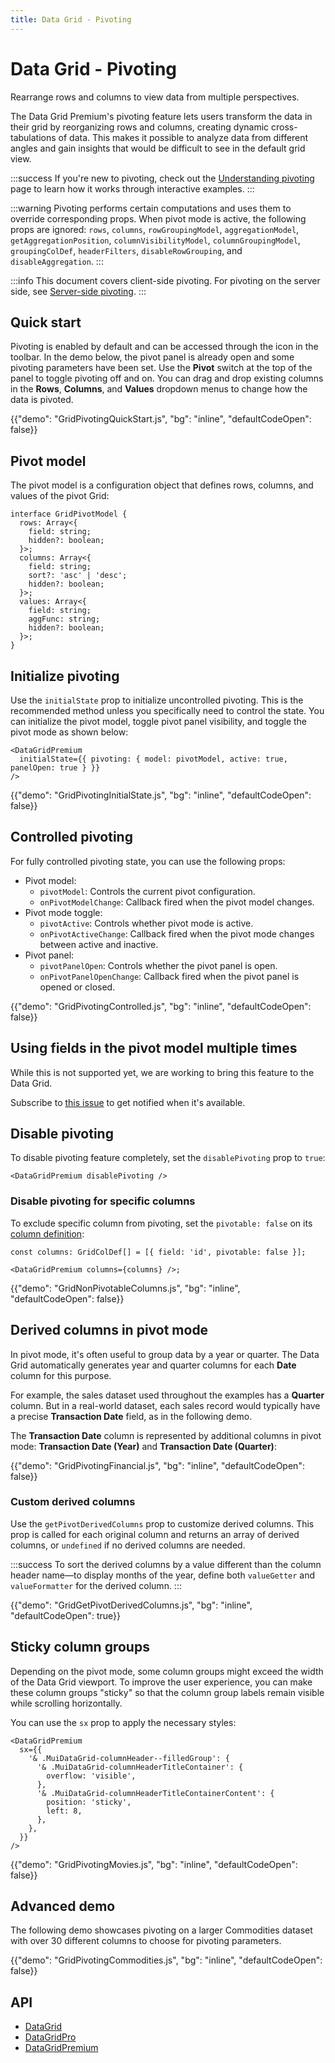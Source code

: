 ```yaml
---
title: Data Grid - Pivoting
---
```


# Data Grid - Pivoting [<span class="plan-premium"></span>](/x/introduction/licensing/#premium-plan 'Premium plan')

<p class="description">Rearrange rows and columns to view data from multiple perspectives.</p>

The Data Grid Premium's pivoting feature lets users transform the data in their grid by reorganizing rows and columns, creating dynamic cross-tabulations of data.
This makes it possible to analyze data from different angles and gain insights that would be difficult to see in the default grid view.

:::success
If you're new to pivoting, check out the [Understanding pivoting](/x/react-data-grid/pivoting-explained/) page to learn how it works through interactive examples.
:::

:::warning
Pivoting performs certain computations and uses them to override corresponding props.
When pivot mode is active, the following props are ignored: `rows`, `columns`, `rowGroupingModel`, `aggregationModel`, `getAggregationPosition`, `columnVisibilityModel`, `columnGroupingModel`, `groupingColDef`, `headerFilters`, `disableRowGrouping`, and `disableAggregation`.
:::

:::info
This document covers client-side pivoting.
For pivoting on the server side, see [Server-side pivoting](/x/react-data-grid/server-side-data/pivoting/).
:::

## Quick start

Pivoting is enabled by default and can be accessed through the icon in the toolbar.
In the demo below, the pivot panel is already open and some pivoting parameters have been set.
Use the **Pivot** switch at the top of the panel to toggle pivoting off and on.
You can drag and drop existing columns in the **Rows**, **Columns**, and **Values** dropdown menus to change how the data is pivoted.

{{"demo": "GridPivotingQuickStart.js", "bg": "inline", "defaultCodeOpen": false}}

## Pivot model

The pivot model is a configuration object that defines rows, columns, and values of the pivot Grid:

```tsx
interface GridPivotModel {
  rows: Array<{
    field: string;
    hidden?: boolean;
  }>;
  columns: Array<{
    field: string;
    sort?: 'asc' | 'desc';
    hidden?: boolean;
  }>;
  values: Array<{
    field: string;
    aggFunc: string;
    hidden?: boolean;
  }>;
}
```

## Initialize pivoting

Use the `initialState` prop to initialize uncontrolled pivoting.
This is the recommended method unless you specifically need to control the state.
You can initialize the pivot model, toggle pivot panel visibility, and toggle the pivot mode as shown below:

```tsx
<DataGridPremium
  initialState={{ pivoting: { model: pivotModel, active: true, panelOpen: true } }}
/>
```

{{"demo": "GridPivotingInitialState.js", "bg": "inline", "defaultCodeOpen": false}}

## Controlled pivoting

For fully controlled pivoting state, you can use the following props:

- Pivot model:
  - `pivotModel`: Controls the current pivot configuration.
  - `onPivotModelChange`: Callback fired when the pivot model changes.
- Pivot mode toggle:
  - `pivotActive`: Controls whether pivot mode is active.
  - `onPivotActiveChange`: Callback fired when the pivot mode changes between active and inactive.
- Pivot panel:
  - `pivotPanelOpen`: Controls whether the pivot panel is open.
  - `onPivotPanelOpenChange`: Callback fired when the pivot panel is opened or closed.

{{"demo": "GridPivotingControlled.js", "bg": "inline", "defaultCodeOpen": false}}

## Using fields in the pivot model multiple times

While this is not supported yet, we are working to bring this feature to the Data Grid.

Subscribe to [this issue](https://github.com/mui/mui-x/issues/17302) to get notified when it's available.

## Disable pivoting

To disable pivoting feature completely, set the `disablePivoting` prop to `true`:

```tsx
<DataGridPremium disablePivoting />
```

### Disable pivoting for specific columns

To exclude specific column from pivoting, set the `pivotable: false` on its [column definition](/x/api/data-grid/grid-col-def/#grid-col-def-prop-pivotable):

```tsx
const columns: GridColDef[] = [{ field: 'id', pivotable: false }];

<DataGridPremium columns={columns} />;
```

{{"demo": "GridNonPivotableColumns.js", "bg": "inline", "defaultCodeOpen": false}}

## Derived columns in pivot mode

In pivot mode, it's often useful to group data by a year or quarter.
The Data Grid automatically generates year and quarter columns for each **Date** column for this purpose.

For example, the sales dataset used throughout the examples has a **Quarter** column.
But in a real-world dataset, each sales record would typically have a precise **Transaction Date** field, as in the following demo.

The **Transaction Date** column is represented by additional columns in pivot mode: **Transaction Date (Year)** and **Transaction Date (Quarter)**:

{{"demo": "GridPivotingFinancial.js", "bg": "inline", "defaultCodeOpen": false}}

### Custom derived columns

Use the `getPivotDerivedColumns` prop to customize derived columns.
This prop is called for each original column and returns an array of derived columns, or `undefined` if no derived columns are needed.

:::success
To sort the derived columns by a value different than the column header name—to display months of the year, define both `valueGetter` and `valueFormatter` for the derived column.
:::

{{"demo": "GridGetPivotDerivedColumns.js", "bg": "inline", "defaultCodeOpen": true}}

## Sticky column groups

Depending on the pivot mode, some column groups might exceed the width of the Data Grid viewport.
To improve the user experience, you can make these column groups "sticky" so that the column group labels remain visible while scrolling horizontally.

You can use the `sx` prop to apply the necessary styles:

```tsx
<DataGridPremium
  sx={{
    '& .MuiDataGrid-columnHeader--filledGroup': {
      '& .MuiDataGrid-columnHeaderTitleContainer': {
        overflow: 'visible',
      },
      '& .MuiDataGrid-columnHeaderTitleContainerContent': {
        position: 'sticky',
        left: 8,
      },
    },
  }}
/>
```

{{"demo": "GridPivotingMovies.js", "bg": "inline", "defaultCodeOpen": false}}

## Advanced demo

The following demo showcases pivoting on a larger Commodities dataset with over 30 different columns to choose for pivoting parameters.

{{"demo": "GridPivotingCommodities.js", "bg": "inline", "defaultCodeOpen": false}}

## API

- [DataGrid](/x/api/data-grid/data-grid/)
- [DataGridPro](/x/api/data-grid/data-grid-pro/)
- [DataGridPremium](/x/api/data-grid/data-grid-premium/)
